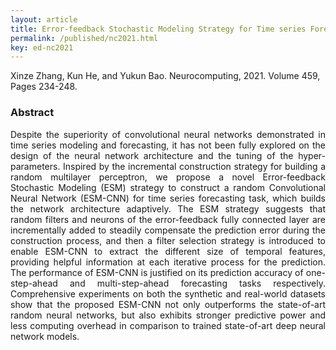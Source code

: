 ```yaml
---
layout: article
title: Error-feedback Stochastic Modeling Strategy for Time series Forecasting with Convolutional Neural Networks. Neurocomputing, 2021.
permalink: /published/nc2021.html
key: ed-nc2021
---
```

Xinze Zhang, Kun He, and Yukun Bao. Neurocomputing, 2021. Volume 459, Pages 234-248.

<!--more-->

### Abstract

<div style="text-align: justify"   markdown='1'>

Despite the superiority of convolutional neural networks demonstrated in time series modeling and forecasting, it has not been fully explored on the design of the neural network architecture and the tuning of the hyper-parameters. Inspired by the incremental construction strategy for building a random multilayer perceptron, we propose a novel Error-feedback Stochastic Modeling (ESM) strategy to construct a random Convolutional Neural Network (ESM-CNN) for time series forecasting task, which builds the network architecture adaptively. The ESM strategy suggests that random filters and neurons of the error-feedback fully connected layer are incrementally added to steadily compensate the prediction error during the construction process, and then a filter selection strategy is introduced to enable ESM-CNN to extract the different size of temporal features, providing helpful information at each iterative process for the prediction.
The performance of ESM-CNN is justified on its prediction accuracy of one-step-ahead and multi-step-ahead forecasting tasks respectively. Comprehensive experiments on both the synthetic and real-world datasets show that the proposed ESM-CNN not only outperforms the state-of-art random neural networks, but also exhibits stronger predictive power and less computing overhead in comparison to trained state-of-art deep neural network models.

</div>
